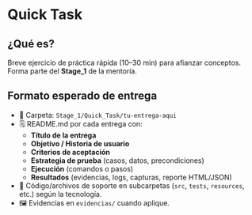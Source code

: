 # Quick Task

## ¿Qué es?
Breve ejercicio de práctica rápida (10–30 min) para afianzar conceptos. Forma parte del **Stage_1** de la mentoría.

## Formato esperado de entrega
- 📁 Carpeta: `Stage_1/Quick_Task/tu-entrega-aqui`
- 🗒️ README.md por cada entrega con:
  - **Título de la entrega**
  - **Objetivo / Historia de usuario**
  - **Criterios de aceptación**
  - **Estrategia de prueba** (casos, datos, precondiciones)
  - **Ejecución** (comandos o pasos)
  - **Resultados** (evidencias, logs, capturas, reporte HTML/JSON)
- 🧪 Código/archivos de soporte en subcarpetas (`src`, `tests`, `resources`, etc.) según la tecnología.
- 🖼️ Evidencias en `evidencias/` cuando aplique.
